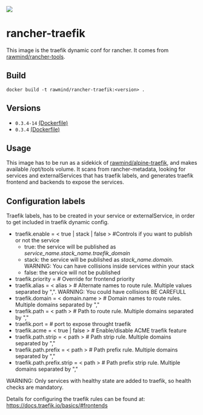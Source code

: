 [![](https://images.microbadger.com/badges/image/rawmind/rancher-traefik.svg)](https://microbadger.com/images/rawmind/rancher-traefik "Get your own image badge on microbadger.com")

rancher-traefik
==============

This image is the traefik dynamic conf for rancher. It comes from [rawmind/rancher-tools][rancher-tools].

## Build

```
docker build -t rawmind/rancher-traefik:<version> .
```

## Versions

- `0.3.4-14` [(Dockerfile)](https://github.com/rawmind0/rancher-traefik/blob/0.3.4-14/Dockerfile)
- `0.3.4` [(Dockerfile)](https://github.com/rawmind0/rancher-traefik/blob/0.3.4/Dockerfile)


## Usage

This image has to be run as a sidekick of [rawmind/alpine-traefik][alpine-traefik], and makes available /opt/tools volume. It scans from rancher-metadata, looking for services and externalServices that has traefik labels, and generates traefik frontend and backends to expose the services.


## Configuration labels

Traefik labels, has to be created in your service or externalService, in order to get included in traefik dynamic config.

- traefik.enable = < true | stack | false > #Controls if you want to publish or not the service
  - true: the service will be published as *service_name.stack_name.traefik_domain*
  - stack: the service will be published as *stack_name.domain*. WARNING: You can have collisions inside services within your stack
  - false: the service will not be published
- traefik.priority = <priority>     # Override for frontend priority
- traefik.alias = < alias >			# Alternate names to route rule. Multiple values separated by ",". WARNING: You could have collisions BE CAREFULL
- traefik.domain = < domain.name >	# Domain names to route rules. Multiple domains separated by ","
- traefik.path = < path >		    # Path to route rule. Multiple domains separated by ","
- traefik.port = <port>				# port to expose throught traefik
- traefik.acme = < true | false >	# Enable/disable ACME traefik feature
- traefik.path.strip = < path >		       # Path strip rule. Multiple domains separated by ","
- traefik.path.prefix = < path >	       # Path prefix rule. Multiple domains separated by ","
- traefik.path.prefix.strip = < path >	   # Path prefix strip rule. Multiple domains separated by ","

WARNING: Only services with healthy state are added to traefik, so health checks are mandatory.

Details for configuring the traefik rules can be found at: https://docs.traefik.io/basics/#frontends

[alpine-traefik]: https://github.com/rawmind0/alpine-traefik
[rancher-tools]: https://github.com/rawmind0/rancher-tools
